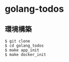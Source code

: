 # golang-todos  

## 環境構築  

```
$ git clone
$ cd golang_todos
$ make app_init  
$ make docker_init
```
